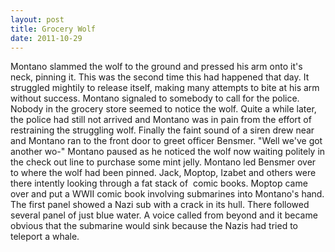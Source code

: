 ```yaml
---
layout: post
title: Grocery Wolf
date: 2011-10-29
---
```

Montano slammed the wolf to the ground and pressed his arm onto it's neck,
      pinning it. This was the second time this had happened that day. It struggled mightily to
      release itself, making many attempts to bite at his arm without success. Montano signaled to
      somebody to call for the police. Nobody in the grocery store seemed to notice the wolf.    Quite a while later, the police had still not arrived and Montano was in pain
      from the effort of restraining the struggling wolf. Finally the faint sound of a siren drew
      near and Montano ran to the front door to greet officer Bensmer.    "Well
      we've got another wo-" Montano paused as he noticed the wolf now waiting politely in the check
      out line to purchase some mint jelly.    Montano led Bensmer over to where
      the wolf had been pinned. Jack, Moptop, Izabet and others were there intently looking through
      a fat stack of&nbsp; comic books.    Moptop came over and put a WWII
      comic book involving submarines into Montano's hand. The first panel showed a Nazi sub with a
      crack in its hull. There followed several panel of just blue water. A voice called from beyond
      and it became obvious that the submarine would sink because the Nazis had tried to teleport a
      whale.